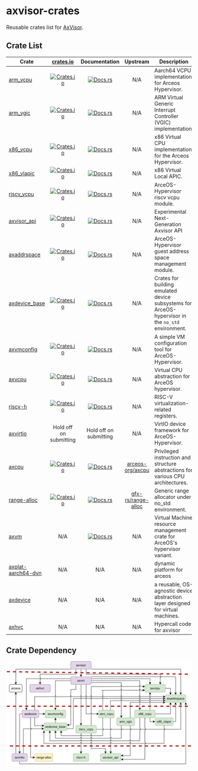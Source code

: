 # axvisor-crates

Reusable crates list for [AxVisor](https://github.com/arceos-hypervisor/axvisor).

## Crate List

| Crate                                                           |                                      [crates.io](crates.io)                                       |                                 Documentation                                  | Upstream | Description                                              |
| --------------------------------------------------------------- | :-----------------------------------------------------------------------------------------------: | :----------------------------------------------------------------------------: |:------------: | -------------------------------------------------------- |
| [arm_vcpu](https://github.com/arceos-hypervisor/arm_vcpu) | [![Crates.io](https://img.shields.io/crates/v/arm_vcpu)](https://crates.io/crates/arm_vcpu) | [![Docs.rs](https://docs.rs/arm_vcpu/badge.svg)](https://docs.rs/arm_vcpu) |N/A| Aarch64 VCPU implementation for Arceos Hypervisor. |
| [arm_vgic](https://github.com/arceos-hypervisor/arm_vgic) | [![Crates.io](https://img.shields.io/crates/v/arm_vgic)](https://crates.io/crates/arm_vgic) | [![Docs.rs](https://docs.rs/arm_vgic/badge.svg)](https://docs.rs/arm_vgic) |N/A| ARM Virtual Generic Interrupt Controller (VGIC) implementation. |
| [x86_vcpu](https://github.com/arceos-hypervisor/x86_vcpu) | [![Crates.io](https://img.shields.io/crates/v/x86_vcpu)](https://crates.io/crates/x86_vcpu) | [![Docs.rs](https://docs.rs/x86_vcpu/badge.svg)](https://docs.rs/x86_vcpu) |N/A| x86 Virtual CPU implementation for the Arceos Hypervisor. |
| [x86_vlapic](https://github.com/arceos-hypervisor/x86_vlapic) | [![Crates.io](https://img.shields.io/crates/v/x86_vlapic)](https://crates.io/crates/x86_vlapic) | [![Docs.rs](https://docs.rs/x86_vlapic/badge.svg)](https://docs.rs/x86_vlapic) |N/A| x86 Virtual Local APIC. |
| [riscv_vcpu](https://github.com/arceos-hypervisor/riscv_vcpu) | [![Crates.io](https://img.shields.io/crates/v/riscv_vcpu)](https://crates.io/crates/riscv_vcpu) | [![Docs.rs](https://docs.rs/riscv_vcpu/badge.svg)](https://docs.rs/riscv_vcpu) |N/A| ArceOS-Hypervisor riscv vcpu module. |
| [axvisor_api](https://github.com/arceos-hypervisor/axvisor_api) | [![Crates.io](https://img.shields.io/crates/v/axvisor_api)](https://crates.io/crates/axvisor_api) | [![Docs.rs](https://docs.rs/arm_gicv2/badge.svg)](https://docs.rs/axvisor_api) |N/A| Experimental Next-Generation Axvisor API                 |
| [axaddrspace](https://github.com/arceos-hypervisor/axaddrspace) | [![Crates.io](https://img.shields.io/crates/v/axaddrspace)](https://crates.io/crates/axaddrspace) | [![Docs.rs](https://docs.rs/arm_gicv2/badge.svg)](https://docs.rs/axaddrspace) |N/A| ArceOS-Hypervisor guest address space management module. |
| [axdevice_base](https://github.com/arceos-hypervisor/axdevice_base) | [![Crates.io](https://img.shields.io/crates/v/axdevice_base)](https://crates.io/crates/axdevice_base) | [![Docs.rs](https://docs.rs/axdevice_base/badge.svg)](https://docs.rs/axdevice_base) |N/A| Crates for building emulated device subsystems for ArceOS-hypervisor in the `no_std` environment.           |
| [axvmconfig](https://github.com/arceos-hypervisor/axvmconfig) | [![Crates.io](https://img.shields.io/crates/v/axvmconfig)](https://crates.io/crates/axvmconfig) | [![Docs.rs](https://docs.rs/axvmconfig/badge.svg)](https://docs.rs/axvmconfig) |N/A| A simple VM configuration tool for ArceOS-Hypervisor. |
| [axvcpu](https://github.com/arceos-hypervisor/axvcpu) | [![Crates.io](https://img.shields.io/crates/v/axvcpu)](https://crates.io/crates/axvcpu) | [![Docs.rs](https://docs.rs/axvcpu/badge.svg)](https://docs.rs/axvcpu) |N/A| Virtual CPU abstraction for ArceOS hypervisor. |
| [riscv-h](https://github.com/arceos-hypervisor/riscv-h) | [![Crates.io](https://img.shields.io/crates/v/riscv-h)](https://crates.io/crates/riscv-h) | [![Docs.rs](https://docs.rs/riscv-h/badge.svg)](https://docs.rs/riscv-h) | N/A | RISC-V virtualization-related registers. |
| [axvirtio](https://github.com/arceos-hypervisor/axvirtio) | Hold off on submitting | Hold off on submitting |N/A| VirtIO device framework for ArceOS-Hypervisor. |
| [axcpu](https://github.com/arceos-hypervisor/axcpu)|[![Crates.io](https://img.shields.io/crates/v/axcpu)](https://crates.io/crates/axcpu) | [![Docs.rs](https://docs.rs/axcpu/badge.svg)](https://docs.rs/axcpu) |[arceos-org/axcpu](https://github.com/arceos-org/axcpu)|Privileged instruction and structure abstractions for various CPU architectures.|
| [range-alloc](https://github.com/arceos-hypervisor/range-alloc)|[![Crates.io](https://img.shields.io/crates/v/range-alloc)](https://crates.io/crates/range-alloc)|[![Docs.rs](https://docs.rs/range-alloc/badge.svg)](https://docs.rs/range-alloc)|[gfx-rs/range-alloc](https://github.com/arceos-hypervisor/range-alloc)|Generic range allocator under no_std environment.|
|[axvm](https://github.com/arceos-hypervisor/axvm)|N/A|[![Docs.rs](https://img.shields.io/badge/docs-pages-green)](https://arceos-hypervisor.github.io/axvm)|N/A|Virtual Machine resource management crate for ArceOS's hypervisor variant.|
|[axplat-aarch64-dyn](https://github.com/arceos-hypervisor/axplat-aarch64-dyn)|N/A|N/A|N/A|dynamic platform for arceos|
|[axdevice](https://github.com/arceos-hypervisor/axdevice)|N/A|N/A|N/A|a reusable, OS-agnostic device abstraction layer designed for virtual machines.|
|[axhvc](https://github.com/arceos-hypervisor/axhvc)|N/A|N/A|N/A|Hypercall code for axvisor|

## Crate Dependency

![Crate Dependency](./img/dep.png)
